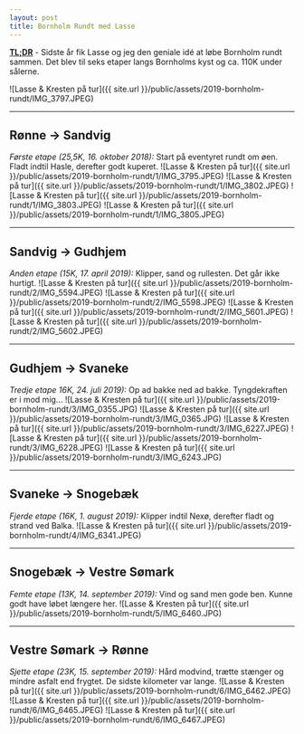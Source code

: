 ```yaml
---
layout: post
title: Bornholm Rundt med Lasse
---
```


**[TL;DR](http://en.wikipedia.org/wiki/Wikipedia:Too_long;_didn't_read)** - Sidste år fik Lasse og jeg den geniale idé at løbe Bornholm rundt sammen. Det blev til seks etaper langs Bornholms kyst og ca. 110K under sålerne.

![Lasse & Kresten på tur]({{ site.url }}/public/assets/2019-bornholm-rundt/IMG_3797.JPEG)

---

## Rønne -> Sandvig
*Første etape (25,5K, 16. oktober 2018):* Start på eventyret rundt om øen. Fladt indtil Hasle, derefter godt kuperet.
 ![Lasse & Kresten på tur]({{ site.url }}/public/assets/2019-bornholm-rundt/1/IMG_3795.JPEG)
 ![Lasse & Kresten på tur]({{ site.url }}/public/assets/2019-bornholm-rundt/1/IMG_3802.JPEG)
 ![Lasse & Kresten på tur]({{ site.url }}/public/assets/2019-bornholm-rundt/1/IMG_3803.JPEG)
 ![Lasse & Kresten på tur]({{ site.url }}/public/assets/2019-bornholm-rundt/1/IMG_3805.JPEG)

---

## Sandvig -> Gudhjem
*Anden etape (15K, 17. april 2019):* Klipper, sand og rullesten. Det går ikke hurtigt.
 ![Lasse & Kresten på tur]({{ site.url }}/public/assets/2019-bornholm-rundt/2/IMG_5594.JPEG)
 ![Lasse & Kresten på tur]({{ site.url }}/public/assets/2019-bornholm-rundt/2/IMG_5598.JPEG)
 ![Lasse & Kresten på tur]({{ site.url }}/public/assets/2019-bornholm-rundt/2/IMG_5601.JPEG)
 ![Lasse & Kresten på tur]({{ site.url }}/public/assets/2019-bornholm-rundt/2/IMG_5602.JPEG)

---

## Gudhjem -> Svaneke
*Tredje etape 16K, 24. juli 2019):* Op ad bakke ned ad bakke. Tyngdekraften er i mod mig...
 ![Lasse & Kresten på tur]({{ site.url }}/public/assets/2019-bornholm-rundt/3/IMG_0355.JPG)
 ![Lasse & Kresten på tur]({{ site.url }}/public/assets/2019-bornholm-rundt/3/IMG_0365.JPG)
 ![Lasse & Kresten på tur]({{ site.url }}/public/assets/2019-bornholm-rundt/3/IMG_6227.JPEG)
 ![Lasse & Kresten på tur]({{ site.url }}/public/assets/2019-bornholm-rundt/3/IMG_6228.JPEG)
 ![Lasse & Kresten på tur]({{ site.url }}/public/assets/2019-bornholm-rundt/3/IMG_6243.JPG)

---

## Svaneke -> Snogebæk
*Fjerde etape (16K, 1. august 2019):* Klipper indtil Nexø, derefter fladt og strand ved Balka.
 ![Lasse & Kresten på tur]({{ site.url }}/public/assets/2019-bornholm-rundt/4/IMG_6341.JPEG)

---

## Snogebæk -> Vestre Sømark
*Femte etape (13K, 14. september 2019):* Vind og sand men gode ben. Kunne godt have løbet længere her.
 ![Lasse & Kresten på tur]({{ site.url }}/public/assets/2019-bornholm-rundt/5/IMG_6460.JPG)

---

## Vestre Sømark -> Rønne
*Sjette etape (23K, 15. september 2019):* Hård modvind, trætte stænger og mindre asfalt end frygtet. De sidste kilometer var lange.
 ![Lasse & Kresten på tur]({{ site.url }}/public/assets/2019-bornholm-rundt/6/IMG_6462.JPEG)
 ![Lasse & Kresten på tur]({{ site.url }}/public/assets/2019-bornholm-rundt/6/IMG_6465.JPEG)
 ![Lasse & Kresten på tur]({{ site.url }}/public/assets/2019-bornholm-rundt/6/IMG_6467.JPEG)
